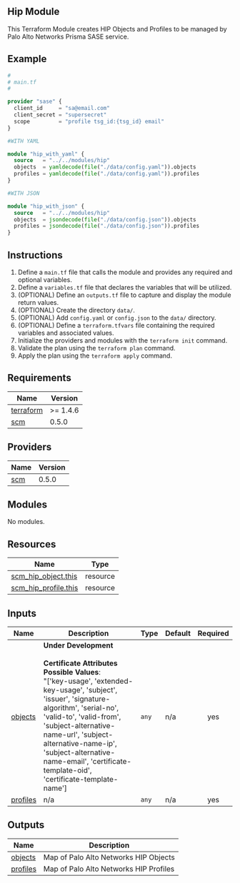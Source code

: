 ## Hip Module

This Terraform Module creates HIP Objects and Profiles to be managed by Palo Alto Networks
Prisma SASE service.

## Example

```terraform
#
# main.tf
#

provider "sase" {
  client_id     = "sa@email.com"
  client_secret = "supersecret"
  scope         = "profile tsg_id:{tsg_id} email"
}

#WITH YAML

module "hip_with_yaml" {
  source   = "../../modules/hip"
  objects  = yamldecode(file("./data/config.yaml")).objects
  profiles = yamldecode(file("./data/config.yaml")).profiles
}

#WITH JSON

module "hip_with_json" {
  source   = "../../modules/hip"
  objects  = jsondecode(file("./data/config.json")).objects
  profiles = jsondecode(file("./data/config.json")).profiles
}
```

## Instructions

1. Define a `main.tf` file that calls the module and provides any required and
optional variables.
2. Define a `variables.tf` file that declares the variables that will be
utilized.
3. (OPTIONAL) Define an `outputs.tf` file to capture and display the module
return values.
4. (OPTIONAL) Create the directory `data/`.
5. (OPTIONAL) Add `config.yaml` or `config.json` to the `data/` directory.
6. (OPTIONAL) Define a `terraform.tfvars` file containing the required
variables and associated values.
7. Initialize the providers and modules with the `terraform init` command.
8. Validate the plan using the `terraform plan` command.
9. Apply the plan using the `terraform apply` command. 

<!-- BEGINNING OF PRE-COMMIT-TERRAFORM DOCS HOOK -->
## Requirements

| Name | Version |
|------|---------|
| <a name="requirement_terraform"></a> [terraform](#requirement\_terraform) | >= 1.4.6 |
| <a name="requirement_scm"></a> [scm](#requirement\_scm) | 0.5.0 |

## Providers

| Name | Version |
|------|---------|
| <a name="provider_scm"></a> [scm](#provider\_scm) | 0.5.0 |

## Modules

No modules.

## Resources

| Name | Type |
|------|------|
| [scm_hip_object.this](https://registry.terraform.io/providers/PaloAltoNetworks/scm/0.5.0/docs/resources/hip_object) | resource |
| [scm_hip_profile.this](https://registry.terraform.io/providers/PaloAltoNetworks/scm/0.5.0/docs/resources/hip_profile) | resource |

## Inputs

| Name | Description | Type | Default | Required |
|------|-------------|------|---------|:--------:|
| <a name="input_objects"></a> [objects](#input\_objects) | **Under Development**<br><br>  **Certificate Attributes Possible Values**:<br>  "['key-usage', 'extended-key-usage', 'subject', 'issuer', 'signature-algorithm', 'serial-no', 'valid-to', 'valid-from',<br>  'subject-alternative-name-url', 'subject-alternative-name-ip', 'subject-alternative-name-email', 'certificate-template-oid', 'certificate-template-name'] | `any` | n/a | yes |
| <a name="input_profiles"></a> [profiles](#input\_profiles) | n/a | `any` | n/a | yes |

## Outputs

| Name | Description |
|------|-------------|
| <a name="output_objects"></a> [objects](#output\_objects) | Map of Palo Alto Networks HIP Objects |
| <a name="output_profiles"></a> [profiles](#output\_profiles) | Map of Palo Alto Networks HIP Profiles |
<!-- END OF PRE-COMMIT-TERRAFORM DOCS HOOK -->